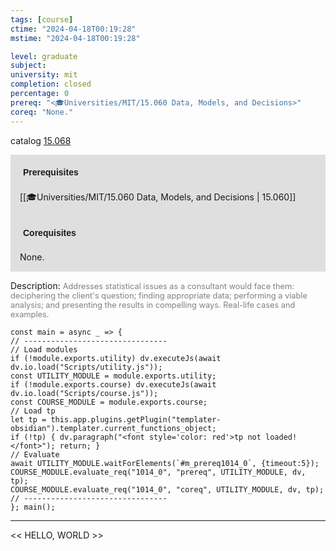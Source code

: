 ```yaml
---
tags: [course]
ctime: "2024-04-18T00:19:28"
mstime: "2024-04-18T00:19:28"

level: graduate
subject: 
university: mit
completion: closed
percentage: 0
prereq: "<🎓Universities/MIT/15.060 Data, Models, and Decisions>"
coreq: "None."
---
```


catalog [15.068](http://student.mit.edu/catalog/m15a.html#15.068)

<span style="display: block; padding: 15px; background-color: rgb(100, 100, 100, 0.2);"><font id="m_prereq1014_0" style="display: block; font-family: Arial, sans-serif; font-weight: bold; padding: 5px">Prerequisites</font><br><span id="prereq1014_0">[[🎓Universities/MIT/15.060 Data, Models, and Decisions | 15.060]]</span></span>
<span style="display: block; padding: 15px; background-color: rgb(100, 100, 100, 0.2);"><font id="m_coreq1014_0" style="display: block; font-family: Arial, sans-serif; font-weight: bold; padding: 5px">Corequisites</font><br><span id="coreq1014_0">None.</span></span>

<font style="">Description:</font>
<font style="color: grey; font-size: 0.8rem;">Addresses statistical issues as a consultant would face them: deciphering the client's question; finding appropriate data; performing a viable analysis; and presenting the results in compelling ways. Real-life cases and examples.</font>

```dataviewjs
const main = async _ => {
// --------------------------------
// Load modules
if (!module.exports.utility) dv.executeJs(await dv.io.load("Scripts/utility.js"));
const UTILITY_MODULE = module.exports.utility;
if (!module.exports.course) dv.executeJs(await dv.io.load("Scripts/course.js"));
const COURSE_MODULE = module.exports.course;
// Load tp
let tp = this.app.plugins.getPlugin("templater-obsidian").templater.current_functions_object;
if (!tp) { dv.paragraph("<font style='color: red'>tp not loaded!</font>"); return; }
// Evaluate
await UTILITY_MODULE.waitForElements(`#m_prereq1014_0`, {timeout:5});
COURSE_MODULE.evaluate_req("1014_0", "prereq", UTILITY_MODULE, dv, tp);
COURSE_MODULE.evaluate_req("1014_0", "coreq", UTILITY_MODULE, dv, tp);
// --------------------------------
}; main();
```

---

<< HELLO, WORLD >>

